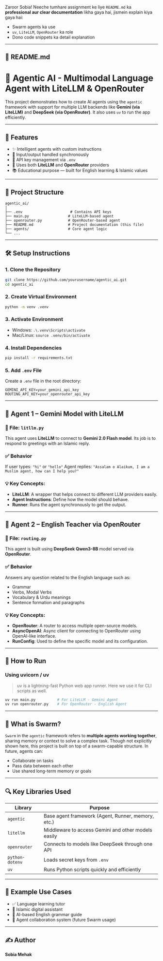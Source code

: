 Zaroor Sobia! Neeche tumhare assignment ke liye `README.md` ka **professional aur clear documentation** likha gaya hai, jismein explain kiya gaya hai:

* Swarm agents ka use
* `uv`, `LiteLLM`, `OpenRouter` ka role
* Dono code snippets ka detail explanation

---

## 📘 README.md

# 🤖 Agentic AI - Multimodal Language Agent with LiteLLM & OpenRouter

This project demonstrates how to create AI agents using the `agentic` framework with support for multiple LLM backends like **Gemini (via LiteLLM)** and **DeepSeek (via OpenRouter)**. It also uses `uv` to run the app efficiently.

---

## 📌 Features

* ✨ Intelligent agents with custom instructions
* 🔁 Input/output handled synchronously
* 🔐 API key management via `.env`
* 🔄 Uses both **LiteLLM** and **OpenRouter** providers
* 📚 Educational purpose — built for English learning & Islamic values

---

## 📁 Project Structure

```
agentic_ai/
│
├── .env                      # Contains API keys
├── main.py                  # LiteLLM-based agent
├── openrouter.py            # OpenRouter-based agent
├── README.md                # Project documentation (this file)
├── agents/                  # Core agent logic
└── ...
```

---

## 🛠️ Setup Instructions

### 1. Clone the Repository

```bash
git clone https://github.com/yourusername/agentic_ai.git
cd agentic_ai
```

### 2. Create Virtual Environment

```bash
python -m venv .venv
```

### 3. Activate Environment

* Windows: `.\.venv\Scripts\activate`
* Mac/Linux: `source .venv/bin/activate`

### 4. Install Dependencies

```bash
pip install -r requirements.txt
```

### 5. Add `.env` File

Create a `.env` file in the root directory:

```
GEMINI_API_KEY=your_gemini_api_key
ROUTING_API_KEY=your_openrouter_api_key
```

---

## 🧠 Agent 1 – Gemini Model with LiteLLM

### 🔗 File: `litllm.py`

This agent uses **LiteLLM** to connect to **Gemini 2.0 Flash model**. Its job is to respond to greetings with an Islamic reply.

### ✅ Behavior

If user types: `"hi"` or `"hello"`
Agent replies: `"Assalam o Alaikum, I am a Muslim agent, how can I help you?"`

### 💡 Key Concepts:

* **LiteLLM**: A wrapper that helps connect to different LLM providers easily.
* **Agent Instructions**: Define how the model should behave.
* **Runner**: Runs the agent synchronously to get the output.

---

## 🤖 Agent 2 – English Teacher via OpenRouter

### 🔗 File: `routing.py`

This agent is built using **DeepSeek Qwen3-8B** model served via **OpenRouter**.

### ✅ Behavior

Answers any question related to the English language such as:

* Grammar
* Verbs, Modal Verbs
* Vocabulary & Urdu meanings
* Sentence formation and paragraphs

### 💡 Key Concepts:

* **OpenRouter**: A router to access multiple open-source models.
* **AsyncOpenAI**: Async client for connecting to OpenRouter using OpenAI-like interface.
* **RunConfig**: Used to define the specific model and its configuration.

---

## 🚀 How to Run

### Using uvicorn / uv

> uv is a lightning-fast Python web app runner. Here we use it for CLI scripts as well.

```bash
uv run main.py          # For LiteLLM - Gemini Agent
uv run openrouter.py    # For OpenRouter - English Agent
```

---

## 🧬 What is Swarm?

`Swarm` in the `agentic` framework refers to **multiple agents working together**, sharing memory or context to solve a complex task. Though not explicitly shown here, this project is built on top of a swarm-capable structure. In future, agents can:

* Collaborate on tasks
* Pass data between each other
* Use shared long-term memory or goals

---

## 🔍 Key Libraries Used

| Library         | Purpose                                             |
| --------------- | --------------------------------------------------- |
| `agentic`       | Base agent framework (Agent, Runner, memory, etc.)  |
| `litellm`       | Middleware to access Gemini and other models easily |
| `openrouter`    | Connects to models like DeepSeek through one API    |
| `python-dotenv` | Loads secret keys from `.env`                       |
| `uv`            | Runs Python scripts quickly and efficiently         |

---

## 📌 Example Use Cases

* ✅ Language learning tutor
* 🕌 Islamic digital assistant
* 🧠 AI-based English grammar guide
* 🤝 Agent collaboration system (future Swarm usage)

---

## ✍️ Author

**Sobia Mehak** 
